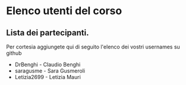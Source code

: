 # Elenco utenti del corso

## Lista dei partecipanti.

Per cortesia aggiungete qui di seguito l'elenco dei vostri usernames su github

- DrBenghi - Claudio Benghi
- saragusme - Sara Gusmeroli
- Letizia2699 - Letizia Mauri
